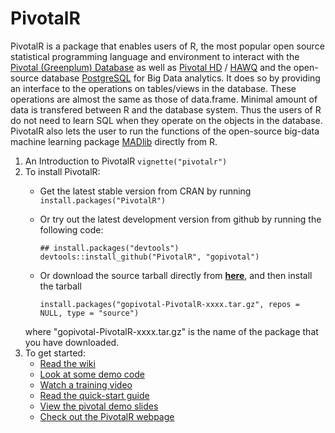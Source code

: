 PivotalR
=======

PivotalR is a package that enables users of R, the most popular open source statistical programming language
and environment to interact with the [Pivotal (Greenplum) Database](http://www.greenplum.com/products/greenplum-database)
as well as [Pivotal HD](http://www.greenplum.com/products/pivotal-hd) / [HAWQ](http://www.greenplum.com/blog/dive-in/hawq-the-new-benchmark-for-sql-on-hadoop)
and the open-source database [PostgreSQL](http://www.postgresql.org/) for Big Data
analytics. It does so by providing an interface to the operations on tables/views in the database. These
operations are almost the same as those of data.frame. Minimal amount of data is transfered between R and
the database system. Thus the users of R do not need to learn SQL when they
operate on the objects in the database. PivotalR also lets the user to run the functions of the open-source
big-data machine
learning package [MADlib](http://madlib.net/) directly from R.

1. An Introduction to PivotalR
        ```
        vignette("pivotalr")
        ```
2. To install PivotalR:
    * Get the latest stable version from CRAN by running `install.packages("PivotalR")`
    * Or try out the latest development version from github by running the following code:

        ```
        ## install.packages("devtools")
        devtools::install_github("PivotalR", "gopivotal")
        ```
    * Or download the source tarball directly from [**here**](https://github.com/gopivotal/PivotalR/tarball/master), and then install the tarball

        ```
        install.packages("gopivotal-PivotalR-xxxx.tar.gz", repos = NULL, type = "source")
        ```
    where "gopivotal-PivotalR-xxxx.tar.gz" is the name of the package that you have downloaded.
3. To get started:
    * [Read the wiki](https://github.com/gopivotal/PivotalR/wiki)
    * [Look at some demo code](https://github.com/gopivotal/PivotalR/wiki/Example)
    * [Watch a training video](https://docs.google.com/file/d/0B9bfZ-YiuzxQc1RWTEJJZ2V1TWc/edit?usp=sharing)
    * [Read the quick-start guide](https://github.com/wjjung317/gp-r/blob/master/docs/PivotalR-quick-start%20v2.pdf)
    * [View the pivotal demo slides](https://docs.google.com/presentation/d/103dv1h4VBCBAixqpezJzWmffyrcRR2h9MCJBTfMOBIM/edit?usp=sharing)
    * [Check out the PivotalR webpage](http://gopivotal.github.io/PivotalR)
